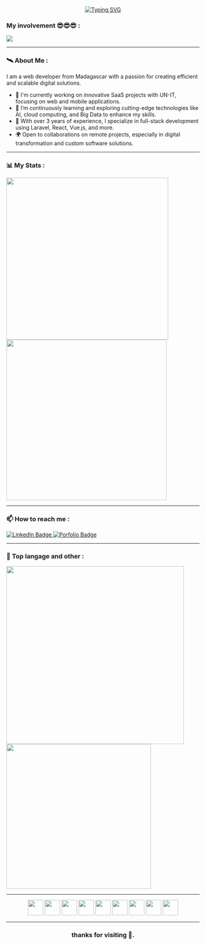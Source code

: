 <div align="center">
  <a href="https://git.io/typing-svg" align="center"><img src="https://readme-typing-svg.demolab.com?font=Fira+Code&pause=1000&width=435&lines=His+name+is+Elyah;Frisco.;I'm+a+passionate+developer;from+Madagascar 🇲🇬." alt="Typing SVG" /></a>
</div>

### My involvement 😎😎😎 :
<div>  
  <img src="https://github-readme-activity-graph.vercel.app/graph?username=elyahfrisco&hide_border=true&theme=tokyo-night"/>
</div>


---

### 🛰️ About Me :
<div>I am a web developer from Madagascar with a passion for creating efficient and scalable digital solutions.</div>
<ul>
  <li>🔭 I'm currently working on innovative SaaS projects with UN-IT, focusing on web and mobile applications.</li>
  <li>🌱 I’m continuously learning and exploring cutting-edge technologies like AI, cloud computing, and Big Data to enhance my skills.</li>
  <li>💼 With over 3 years of experience, I specialize in full-stack development using Laravel, React, Vue.js, and more.</li>
  <li>🌍 Open to collaborations on remote projects, especially in digital transformation and custom software solutions.</li>
</ul>


---

### 📊 My Stats :
<div>
  <img src="https://github-readme-stats-sigma-five.vercel.app/api?username=elyahfrisco&show_icons=true&theme=dark&count_private=true&hide_border=false&include_all_commits=true" width="422px"  alt=""/>
  <img src="https://codewars-stats-ignacio-cuadra.vercel.app/?username=KarimShihio&theme=dark" width="418px"/>
</div>

---
### 📫 How to reach me :
<div>
  <a href="https://mg.linkedin.com/in/elyah-frisco-0661ba205/">
    <img src="https://img.shields.io/badge/LinkedIn-blue?style=for-the-badge&logo=linkedin&logoColor=white" alt="LinkedIn Badge"/>
  </a>
  <a href="https://elyahfrisco.com/">
     <img src="https://img.shields.io/badge/Porfolio-000000?style=for-the-badge&logo=About.me&logoColor=white" alt="Porfolio Badge"/>
  </a>
</div>

---
### 🥇 Top langage and other :
<div>
  <img src="https://streak-stats.demolab.com/?user=elyahfrisco&theme=dark" width="463px"/>
  <img src="https://github-readme-stats-sigma-five.vercel.app/api/top-langs/?username=elyahfrisco&layout=compact&hide_progress=true&theme=dark&count_private=true" width="377px"/>
</div>

---
<div align="center">
  <img src="https://cdn.svgporn.com/logos/php.svg" width="40px"/>
  <img src="https://cdn.svgporn.com/logos/javascript.svg" width="40px"/>
  <img src="https://cdn.svgporn.com/logos/typescript-icon.svg" width="40px" />
  <img src="https://cdn.svgporn.com/logos/react.svg" width="40px" />
  <img src="https://cdn.svgporn.com/logos/bootstrap.svg" width="40px" />
  <img src="https://cdn.svgporn.com/logos/sass.svg" width="40px" />
  <img src="https://cdn.svgporn.com/logos/java.svg" width="40px" />
  <img src="https://cdn.svgporn.com/logos/symfony.svg" width="40px" />
  <img src="https://cdn.svgporn.com/logos/laravel.svg" width="40px" />
</div>

---
<h3 align="center">thanks for visiting 🙂.</h3>
